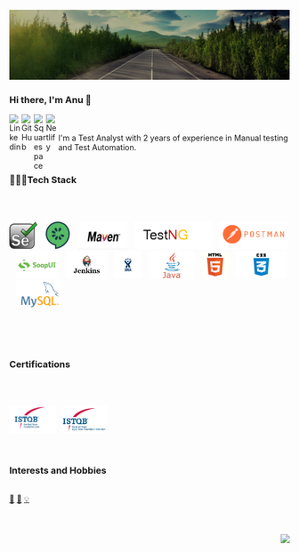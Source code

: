 
![Image](https://github.com/anuarun88/AnuArun88/blob/master/image.jpg)
### Hi there, I'm Anu 👋

<a href="https:http://www.linkedin.com/in/anuarun88">
  <img align="left" alt="Linkedin" width="22px" src="https://cdn.jsdelivr.net/npm/simple-icons@v3/icons/linkedin.svg" />
</a>
<a href="https://github.com/anuarun88">
  <img align="left" alt="GitHub" width="22px" src="https://cdn.jsdelivr.net/npm/simple-icons@3.1.0/icons/github.svg" />
 </a>
 <a href="http://anuarun.me/">
  <img align="left" alt="Squarespace" width="22px" src="https://cdn.jsdelivr.net/npm/simple-icons@3.1.0/icons/squarespace.svg" />
 </a>
 <a href="http:https://anuarun.netlify.app/">
  <img align="left" alt="Netlify" width="22px" src="https://cdn.jsdelivr.net/npm/simple-icons@3.1.0/icons/netlify.svg" />
 </a>
 
<br />
<br />
I'm a Test Analyst with 2 years of experience in Manual testing and Test Automation.

<br />
<br />


<h3 align="centre"> 👨🏽‍💻Tech Stack </h3>

</p><br>

<p align="left">
  <br>
<code><img height="50" src="https://github.com/anuarun88/AnuArun88/blob/master/icons/Selenium.png"></code>&nbsp;&nbsp;
<code><img height="50" src="https://github.com/anuarun88/AnuArun88/blob/master/icons/Cucumber.png"></code>&nbsp;&nbsp;
  <code><img height="50" src="https://github.com/anuarun88/AnuArun88/blob/master/icons/Maven.jpeg"></code>&nbsp;&nbsp;
  <code><img height="50" src="https://github.com/anuarun88/AnuArun88/blob/master/icons/TestNG.png"></code>&nbsp;&nbsp;
  <code><img height="50" src="https://github.com/anuarun88/AnuArun88/blob/master/icons/Postman.png"></code>&nbsp;&nbsp;
  <code><img height="50" src="https://github.com/anuarun88/AnuArun88/blob/master/icons/soapui.png"></code>&nbsp;&nbsp;
<code><img height="50" src="https://github.com/anuarun88/AnuArun88/blob/master/icons/Jenkins.png"></code>&nbsp;&nbsp;
  <code><img height="50" src="https://github.com/anuarun88/AnuArun88/blob/master/icons/Jira.png"></code>&nbsp;&nbsp;
  <code><img height="50" src="https://github.com/anuarun88/AnuArun88/blob/master/icons/Java.png"></code>&nbsp;&nbsp;
  <code><img height="50" src="https://github.com/anuarun88/AnuArun88/blob/master/icons/HTML.png"></code>&nbsp;&nbsp;
  <code><img height="50" src="https://github.com/anuarun88/AnuArun88/blob/master/icons/CSS.png"></code>&nbsp;&nbsp;
  <code><img height="50" src="https://github.com/anuarun88/AnuArun88/blob/master/icons/mysql.png"></code>&nbsp;&nbsp;
  
</p><br>





<br />
<br />


<h3 align="centre">Certifications </h3>

</p><br>

<p align="left">
  <br>
<code><img height="50" src="https://github.com/anuarun88/AnuArun88/blob/master/icons/CTFL.jpg"></code>&nbsp;&nbsp;
<code><img height="50" src="https://github.com/anuarun88/AnuArun88/blob/master/icons/CTFLAT.jpg"></code>&nbsp;&nbsp;
  
  
</p><br>



<h3 align="centre">Interests and Hobbies</h3>

</p>

<p align="left">
  <br>
  <a href="https://anuarun.me/paintings">🎨</a>
  <a href="https://www.anuarun.me/bake">🧁</a>
  <a href="https://anuarun.me/blog">💡</a>
 
  

  
</p><br>





<h3  align='center'> <img align="right" src="https://visitor-badge.laobi.icu/badge?page_id=anuarun88.anuarun88" /></h3><br>

